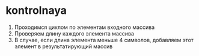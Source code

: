 # kontrolnaya
1. Проходимся циклом по элементам входного массива
2. Проверяем длину каждого элемента массива
3. В случае, если длина элемента меньше 4 символов, добавляем этот элемент в результатирующий массив